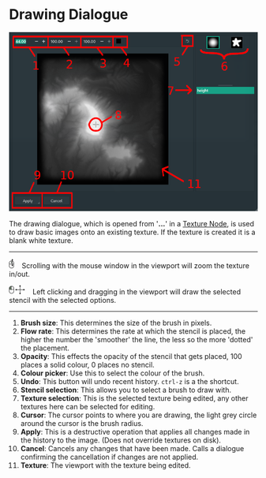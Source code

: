 # Drawing Dialogue

![drawing](images/drawing-info.png)

The drawing dialogue, which is opened from '**...**' in a [Texture Node](07_texture.md), is used to draw basic images onto an existing texture. If the texture is created it is a blank white texture.

---

![scroll](icons/scroll.png) &nbsp;&nbsp;&nbsp;Scrolling with the mouse window in the viewport will zoom the texture in/out.

![click drag](icons/left_click_drag.png) &nbsp;&nbsp;&nbsp;Left clicking and dragging in the viewport will draw the selected stencil with the selected options.

---

1. **Brush size**: This determines the size of the brush in pixels.
2. **Flow rate**: This determines the rate at which the stencil is placed, the higher the number the 'smoother' the line, the less so the more 'dotted' the placement.
3. **Opacity**: This effects the opacity of the stencil that gets placed, 100 places a solid colour, 0 places no stencil.
4. **Colour picker**: Use this to select the colour of the brush.
5. **Undo**: This button will undo recent history. `ctrl-z` is a the shortcut.
6. **Stencil selection**: This allows you to select a brush to draw with.
7. **Texture selection**: This is the selected texture being edited, any other textures here can be selected for editing.
8. **Cursor**: The cursor points to where you are drawing, the light grey circle around the cursor is the brush radius.
9. **Apply**: This is a destructive operation that applies all changes made in the history to the image. (Does not override textures on disk).
10. **Cancel**: Cancels any changes that have been made. Calls a dialogue confirming the cancellation if changes are not applied.
11. **Texture**: The viewport with the texture being edited.